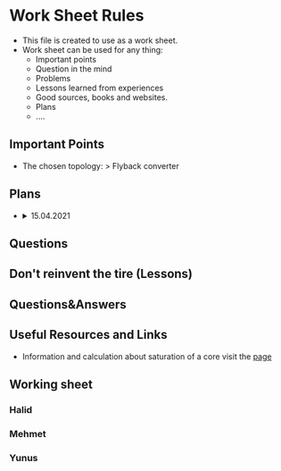 # Work Sheet Rules
* This file is created to use as a work sheet.
* Work sheet can be used for any thing:
  * Important points
  * Question in the mind
  * Problems
  * Lessons learned from experiences
  * Good sources, books and websites.
  * Plans
  * ....

## Important Points
- The chosen topology: > Flyback converter
## Plans

- <details>
  <summary>15.04.2021</summary>
  <markdown>
   - Flyback converter controllers have been researching 
  </markdown>
</details>

## Questions

## Don't reinvent the tire (Lessons)

## Questions&Answers
## Useful Resources and Links
- Information and calculation about saturation of a core visit the [page](http://pigeonsnest.co.uk/stuff/core-saturation.html)

## Working sheet
### Halid
### Mehmet
### Yunus
